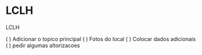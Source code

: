 # LCLH
 LCLH

 ( ) Adicionar o topico principal
 ( ) Fotos do local
 ( ) Colocar dados adicionais
 ( ) pedir algumas altorizacoes
